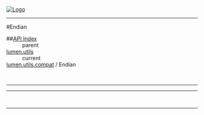 
[![Logo](../../../../images/logo.png)](../../../../index.html)

---

#Endian


##[API Index](../../../../api/index.html#lumen.utils)   
&emsp;&emsp;&emsp;parent    
[lumen.utils](../)     
&emsp;&emsp;&emsp;current    
[lumen.utils.compat](./) / Endian

<br/>

---




---



&nbsp;
&nbsp;
&nbsp;

---  


&nbsp;   
&nbsp;   